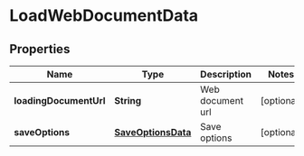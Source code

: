 
# LoadWebDocumentData

## Properties
Name | Type | Description | Notes
------------ | ------------- | ------------- | -------------
**loadingDocumentUrl** | **String** | Web document url |  [optional]
**saveOptions** | [**SaveOptionsData**](SaveOptionsData.md) | Save options |  [optional]



